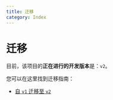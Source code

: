 ```yaml
---
title: 迁移
category: Index
---
```


# 迁移

目前，该项目的**正在进行的开发版本**是：`v2`。

您可以在这里找到迁移指南：

- [自 `v1` 迁移至 `v2`](v1-to-v2.md)
